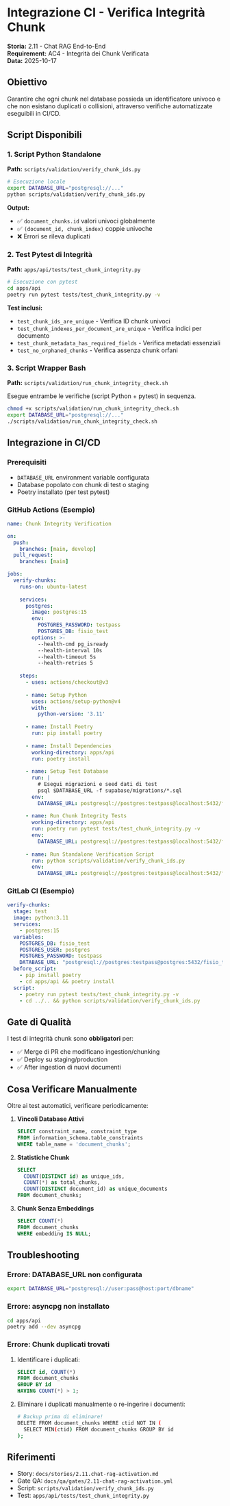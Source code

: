 # Integrazione CI - Verifica Integrità Chunk

**Storia:** 2.11 - Chat RAG End-to-End  
**Requirement:** AC4 - Integrità dei Chunk Verificata  
**Data:** 2025-10-17

## Obiettivo

Garantire che ogni chunk nel database possieda un identificatore univoco e che non esistano duplicati o collisioni, attraverso verifiche automatizzate eseguibili in CI/CD.

## Script Disponibili

### 1. Script Python Standalone

**Path:** `scripts/validation/verify_chunk_ids.py`

```bash
# Esecuzione locale
export DATABASE_URL="postgresql://..."
python scripts/validation/verify_chunk_ids.py
```

**Output:**
- ✅ `document_chunks.id` valori univoci globalmente
- ✅ `(document_id, chunk_index)` coppie univoche
- ❌ Errori se rileva duplicati

### 2. Test Pytest di Integrità

**Path:** `apps/api/tests/test_chunk_integrity.py`

```bash
# Esecuzione con pytest
cd apps/api
poetry run pytest tests/test_chunk_integrity.py -v
```

**Test inclusi:**
- `test_chunk_ids_are_unique` - Verifica ID chunk univoci
- `test_chunk_indexes_per_document_are_unique` - Verifica indici per documento
- `test_chunk_metadata_has_required_fields` - Verifica metadati essenziali
- `test_no_orphaned_chunks` - Verifica assenza chunk orfani

### 3. Script Wrapper Bash

**Path:** `scripts/validation/run_chunk_integrity_check.sh`

Esegue entrambe le verifiche (script Python + pytest) in sequenza.

```bash
chmod +x scripts/validation/run_chunk_integrity_check.sh
export DATABASE_URL="postgresql://..."
./scripts/validation/run_chunk_integrity_check.sh
```

## Integrazione in CI/CD

### Prerequisiti

- `DATABASE_URL` environment variable configurata
- Database popolato con chunk di test o staging
- Poetry installato (per test pytest)

### GitHub Actions (Esempio)

```yaml
name: Chunk Integrity Verification

on:
  push:
    branches: [main, develop]
  pull_request:
    branches: [main]

jobs:
  verify-chunks:
    runs-on: ubuntu-latest
    
    services:
      postgres:
        image: postgres:15
        env:
          POSTGRES_PASSWORD: testpass
          POSTGRES_DB: fisio_test
        options: >-
          --health-cmd pg_isready
          --health-interval 10s
          --health-timeout 5s
          --health-retries 5
    
    steps:
      - uses: actions/checkout@v3
      
      - name: Setup Python
        uses: actions/setup-python@v4
        with:
          python-version: '3.11'
      
      - name: Install Poetry
        run: pip install poetry
      
      - name: Install Dependencies
        working-directory: apps/api
        run: poetry install
      
      - name: Setup Test Database
        run: |
          # Esegui migrazioni e seed dati di test
          psql $DATABASE_URL -f supabase/migrations/*.sql
        env:
          DATABASE_URL: postgresql://postgres:testpass@localhost:5432/fisio_test
      
      - name: Run Chunk Integrity Tests
        working-directory: apps/api
        run: poetry run pytest tests/test_chunk_integrity.py -v
        env:
          DATABASE_URL: postgresql://postgres:testpass@localhost:5432/fisio_test
      
      - name: Run Standalone Verification Script
        run: python scripts/validation/verify_chunk_ids.py
        env:
          DATABASE_URL: postgresql://postgres:testpass@localhost:5432/fisio_test
```

### GitLab CI (Esempio)

```yaml
verify-chunks:
  stage: test
  image: python:3.11
  services:
    - postgres:15
  variables:
    POSTGRES_DB: fisio_test
    POSTGRES_USER: postgres
    POSTGRES_PASSWORD: testpass
    DATABASE_URL: "postgresql://postgres:testpass@postgres:5432/fisio_test"
  before_script:
    - pip install poetry
    - cd apps/api && poetry install
  script:
    - poetry run pytest tests/test_chunk_integrity.py -v
    - cd ../.. && python scripts/validation/verify_chunk_ids.py
```

## Gate di Qualità

I test di integrità chunk sono **obbligatori** per:
- ✅ Merge di PR che modificano ingestion/chunking
- ✅ Deploy su staging/production
- ✅ After ingestion di nuovi documenti

## Cosa Verificare Manualmente

Oltre ai test automatici, verificare periodicamente:

1. **Vincoli Database Attivi**
   ```sql
   SELECT constraint_name, constraint_type 
   FROM information_schema.table_constraints 
   WHERE table_name = 'document_chunks';
   ```

2. **Statistiche Chunk**
   ```sql
   SELECT 
     COUNT(DISTINCT id) as unique_ids,
     COUNT(*) as total_chunks,
     COUNT(DISTINCT document_id) as unique_documents
   FROM document_chunks;
   ```

3. **Chunk Senza Embeddings**
   ```sql
   SELECT COUNT(*) 
   FROM document_chunks 
   WHERE embedding IS NULL;
   ```

## Troubleshooting

### Errore: DATABASE_URL non configurata

```bash
export DATABASE_URL="postgresql://user:pass@host:port/dbname"
```

### Errore: asyncpg non installato

```bash
cd apps/api
poetry add --dev asyncpg
```

### Errore: Chunk duplicati trovati

1. Identificare i duplicati:
   ```sql
   SELECT id, COUNT(*) 
   FROM document_chunks 
   GROUP BY id 
   HAVING COUNT(*) > 1;
   ```

2. Eliminare i duplicati manualmente o re-ingerire i documenti:
   ```bash
   # Backup prima di eliminare!
   DELETE FROM document_chunks WHERE ctid NOT IN (
     SELECT MIN(ctid) FROM document_chunks GROUP BY id
   );
   ```

## Riferimenti

- Story: `docs/stories/2.11.chat-rag-activation.md`
- Gate QA: `docs/qa/gates/2.11-chat-rag-activation.yml`
- Script: `scripts/validation/verify_chunk_ids.py`
- Test: `apps/api/tests/test_chunk_integrity.py`

